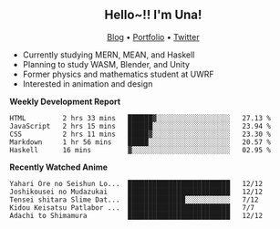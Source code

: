 <h2 align="center">
  Hello~!! I'm Una!
</h2>

<p align="center">
  <a href="https://anarchy.website/">Blog</a> &bull;
  <a href="https://una-ada.github.io/">Portfolio</a> &bull;
  <a href="https://twitter.com/unaxiii">Twitter</a>
</p>

- Currently studying MERN, MEAN, and Haskell
- Planning to study WASM, Blender, and Unity
- Former physics and mathematics student at UWRF
- Interested in animation and design

**Weekly Development Report**

<!--START_SECTION:waka-->
```text
HTML         2 hrs 33 mins   ██████▓░░░░░░░░░░░░░░░░░░   27.13 % 
JavaScript   2 hrs 15 mins   ██████░░░░░░░░░░░░░░░░░░░   23.94 % 
CSS          2 hrs 11 mins   █████▓░░░░░░░░░░░░░░░░░░░   23.30 % 
Markdown     1 hr 56 mins    █████░░░░░░░░░░░░░░░░░░░░   20.57 % 
Haskell      16 mins         ▓░░░░░░░░░░░░░░░░░░░░░░░░   02.95 % 
```
<!--END_SECTION:waka-->

**Recently Watched Anime**

<!-- RECENT-ANIME:START -->

    Yahari Ore no Seishun Lo...  █████████████████████████   12/12
    Joshikousei no Mudazukai     █████████████████████████   12/12
    Tensei shitara Slime Dat...  ██████████████░░░░░░░░░░░   7/12
    Kidou Keisatsu Patlabor ...  █████████████████████████   7/7
    Adachi to Shimamura          █████████████████████████   12/12
<!-- RECENT-ANIME:END -->
